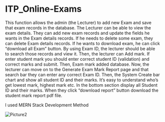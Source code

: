 # ITP_Online-Exams

This function allows the admin (the Lecturer) to add new Exam and save that exam records in the database. 
The Lecturer can be able to view the exam details. They can add new exam records and update the fields he wants in the Exam details records. 
If he needs to delete some exam, they can delete Exam details records. If he wants to download exam, he can click “download all Exam” button.
By using Exam ID, the lecturer should be able to search those records and view it. Then, the lecturer can Add mark.
If enter student mark you should enter correct student ID (validation) and correct marks and submit. Then, Exam mark added database.
Now, the lecturer can move on to the Generate Exam Mark Report page and that search bar they can enter any correct Exam ID.
Then, the System Create bar chart and show all student ID and their marks. It’s easy to understand who’s get lowest mark, highest mark etc. 
In the bottom section display all Student ID and their marks. When they click “download report” button download the student mark report pdf file. 

I used MERN Stack Development Method

![Picture2](https://user-images.githubusercontent.com/88647558/174446280-a44abe2f-2c2e-4239-b101-9569fd639b50.jpg)
